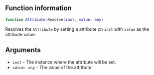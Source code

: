## Function information
```lua
function Attribute:Resolve(inst, value: any)
```

Resolves the ``Attribute`` by setting a attribute on ``inst`` with ``value`` as the attribute value.

## Arguments
- ``inst`` - The instance where the attribute will be set.
- ``value: any`` - The value of the attribute.